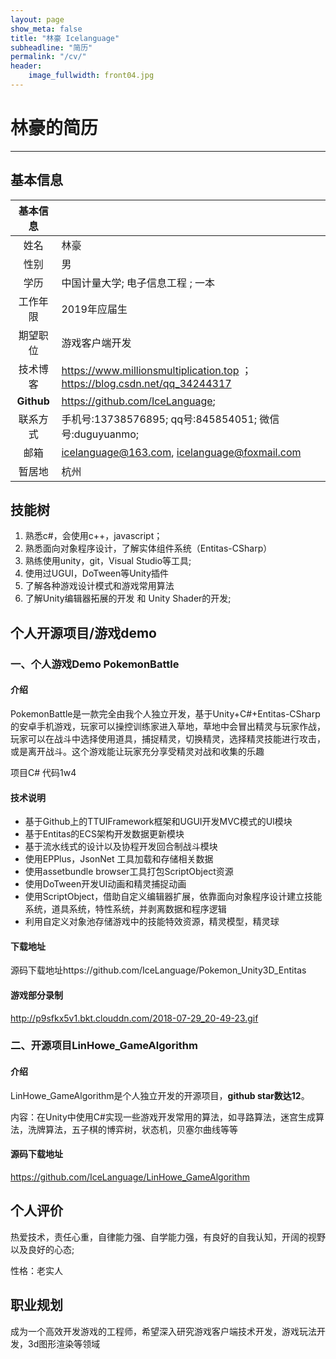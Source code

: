 ```yaml
---
layout: page
show_meta: false
title: "林豪 Icelanguage"
subheadline: "简历"
permalink: "/cv/"
header:
    image_fullwidth: front04.jpg
---
```




# 林豪的简历

------

## 基本信息

|  基本信息  |                                                              |
| :--------: | :----------------------------------------------------------- |
|    姓名    | 林豪                                                         |
|    性别    | 男                                                           |
|    学历    | 中国计量大学;  电子信息工程 ;  一本                          |
|  工作年限  | 2019年应届生                                                 |
|  期望职位  | 游戏客户端开发                                               |
|  技术博客  | https://www.millionsmultiplication.top ；https://blog.csdn.net/qq_34244317 |
| **Github** | https://github.com/IceLanguage;                              |
|  联系方式  | 手机号:13738576895;   qq号:845854051;  微信号:duguyuanmo;    |
|    邮箱    | icelanguage@163.com, icelanguage@foxmail.com                 |
|   暂居地   | 杭州                                                         |

## 技能树

1. 熟悉c#，会使用c++，javascript；
2. 熟悉面向对象程序设计，了解实体组件系统（Entitas-CSharp）
3. 熟练使用unity，git，Visual Studio等工具;
4. 使用过UGUI，DoTween等Unity插件
5. 了解各种游戏设计模式和游戏常用算法
6. 了解Unity编辑器拓展的开发 和 Unity Shader的开发;

## 个人开源项目/游戏demo

### 一、个人游戏Demo  PokemonBattle

#### 介绍

PokemonBattle是一款完全由我个人独立开发，基于Unity+C#+Entitas-CSharp的安卓手机游戏，玩家可以操控训练家进入草地，草地中会冒出精灵与玩家作战，玩家可以在战斗中选择使用道具，捕捉精灵，切换精灵，选择精灵技能进行攻击，或是离开战斗。这个游戏能让玩家充分享受精灵对战和收集的乐趣

项目C# 代码1w4

#### 技术说明

- 基于Github上的TTUIFramework框架和UGUI开发MVC模式的UI模块
- 基于Entitas的ECS架构开发数据更新模块
- 基于流水线式的设计以及协程开发回合制战斗模块
- 使用EPPlus，JsonNet 工具加载和存储相关数据
- 使用assetbundle browser工具打包ScriptObject资源
- 使用DoTween开发UI动画和精灵捕捉动画
- 使用ScriptObject，借助自定义编辑器扩展，依靠面向对象程序设计建立技能系统，道具系统，特性系统，并剥离数据和程序逻辑
- 利用自定义对象池存储游戏中的技能特效资源，精灵模型，精灵球

#### 下载地址

源码下载地址https://github.com/IceLanguage/Pokemon_Unity3D_Entitas

#### 游戏部分录制

http://p9sfkx5v1.bkt.clouddn.com/2018-07-29_20-49-23.gif

### 二、开源项目**LinHowe_GameAlgorithm**

#### 介绍

LinHowe_GameAlgorithm是个人独立开发的开源项目，**github star数达12**。

内容：在Unity中使用C#实现一些游戏开发常用的算法，如寻路算法，迷宫生成算法，洗牌算法，五子棋的博弈树，状态机，贝塞尔曲线等等

#### 源码下载地址

https://github.com/IceLanguage/LinHowe_GameAlgorithm



## 个人评价

热爱技术，责任心重，自律能力强、自学能力强，有良好的自我认知，开阔的视野以及良好的心态;

性格：老实人

## 职业规划

成为一个高效开发游戏的工程师，希望深入研究游戏客户端技术开发，游戏玩法开发，3d图形渲染等领域